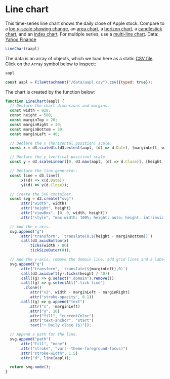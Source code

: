 # Line chart

This time-series line chart shows the daily close of Apple stock. Compare to a [log _y_-scale showing change](./change-line-chart), an [area chart](./area-chart), a [horizon chart](./horizon-chart), a [candlestick chart](./candlestick-chart), and an [index chart](./index-chart). For multiple series, use a [multi-line chart](./multi-line-chart). Data: [Yahoo Finance](https://finance.yahoo.com/lookup)


```js echo
LineChart(aapl)
```

The data is an array of objects, which we load here as a static [CSV file](https://observablehq.com/framework/lib/csv). Click on the `Array` symbol below to inspect:

```js
aapl
```

```js echo
const aapl = FileAttachment("/data/aapl.csv").csv({typed: true});
```

The chart is created by the function below:

```js echo
function LineChart(aapl) {
  // Declare the chart dimensions and margins.
  const width = 928;
  const height = 500;
  const marginTop = 20;
  const marginRight = 30;
  const marginBottom = 30;
  const marginLeft = 40;

  // Declare the x (horizontal position) scale.
  const x = d3.scaleUtc(d3.extent(aapl, (d) => d.Date), [marginLeft, width - marginRight]);

  // Declare the y (vertical position) scale.
  const y = d3.scaleLinear([0, d3.max(aapl, (d) => d.Close)], [height - marginBottom, marginTop]);

  // Declare the line generator.
  const line = d3.line()
      .x((d) => x(d.Date))
      .y((d) => y(d.Close));

  // Create the SVG container.
  const svg = d3.create("svg")
      .attr("width", width)
      .attr("height", height)
      .attr("viewBox", [0, 0, width, height])
      .attr("style", "max-width: 100%; height: auto; height: intrinsic;");

  // Add the x-axis.
  svg.append("g")
      .attr("transform", `translate(0,${height - marginBottom})`)
      .call(d3.axisBottom(x)
          .ticks(width / 80)
          .tickSizeOuter(0));

  // Add the y-axis, remove the domain line, add grid lines and a label.
  svg.append("g")
      .attr("transform", `translate(${marginLeft},0)`)
      .call(d3.axisLeft(y).ticks(height / 40))
      .call((g) => g.select(".domain").remove())
      .call((g) => g.selectAll(".tick line")
        .clone()
          .attr("x2", width - marginLeft - marginRight)
          .attr("stroke-opacity", 0.1))
      .call((g) => g.append("text")
          .attr("x", -marginLeft)
          .attr("y", 10)
          .attr("fill", "currentColor")
          .attr("text-anchor", "start")
          .text("↑ Daily close ($)"));

  // Append a path for the line.
  svg.append("path")
      .attr("fill", "none")
      .attr("stroke", "var(--theme-foreground-focus)")
      .attr("stroke-width", 1.5)
      .attr("d", line(aapl));

  return svg.node();
}
```
